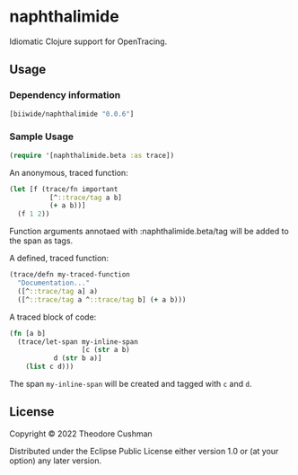 # naphthalimide

Idiomatic Clojure support for OpenTracing.

## Usage

### Dependency information

```clojure
[biiwide/naphthalimide "0.0.6"]
```

### Sample Usage

```clojure
(require '[naphthalimide.beta :as trace])
```

An anonymous, traced function:

```clojure
(let [f (trace/fn important
          [^::trace/tag a b]
          (+ a b))]
  (f 1 2))
```

Function arguments annotaed with :naphthalimide.beta/tag will be
added to the span as tags.

A defined, traced function:

```clojure
(trace/defn my-traced-function
  "Documentation..."
  ([^::trace/tag a] a)
  ([^::trace/tag a ^::trace/tag b] (+ a b)))
```

A traced block of code:

```clojure
(fn [a b]
  (trace/let-span my-inline-span
                  [c (str a b)
		   d (str b a)]
    (list c d)))
```

The span `my-inline-span` will be created and tagged with `c` and `d`.


## License

Copyright © 2022 Theodore Cushman

Distributed under the Eclipse Public License either version 1.0 or (at
your option) any later version.
